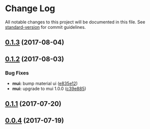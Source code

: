 # Change Log

All notable changes to this project will be documented in this file.
See [standard-version](https://github.com/conventional-changelog/standard-version) for commit guidelines.

<a name="0.1.3"></a>
## [0.1.3](https://github.com/PieElements/pie-elements/compare/@pie-elements/multiple-choice@0.1.2...@pie-elements/multiple-choice@0.1.3) (2017-08-04)




<a name="0.1.2"></a>
## [0.1.2](https://github.com/PieElements/pie-elements/compare/@pie-elements/multiple-choice@0.1.1...@pie-elements/multiple-choice@0.1.2) (2017-08-03)


### Bug Fixes

* **mui:** bump material ui ([e835e12](https://github.com/PieElements/pie-elements/commit/e835e12))
* **mui:** upgrade to mui 1.0.0 ([c39e885](https://github.com/PieElements/pie-elements/commit/c39e885))




<a name="0.1.1"></a>
## [0.1.1](https://github.com/PieElements/pie-elements/compare/@pie-elements/multiple-choice@0.1.0...@pie-elements/multiple-choice@0.1.1) (2017-07-20)




<a name="0.0.4"></a>
## [0.0.4](https://github.com/PieElements/pie-elements/compare/@pie-elements/multiple-choice@0.0.3...@pie-elements/multiple-choice@0.0.4) (2017-07-19)

